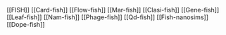 [[FISH]]
[[Card-fish]]
[[Flow-fish]]
[[Mar-fish]]
[[Clasi-fish]]
[[Gene-fish]]
[[Leaf-fish]]
[[Nam-fish]]
[[Phage-fish]]
[[Qd-fish]]
[[Fish-nanosims]]
[[Dope-fish]]
